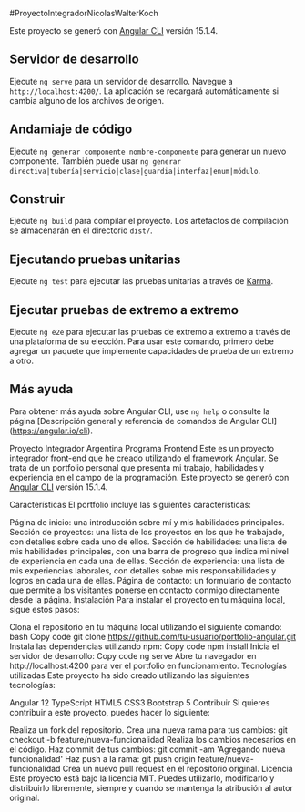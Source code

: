 #ProyectoIntegradorNicolasWalterKoch

Este proyecto se generó con [Angular CLI](https://github.com/angular/angular-cli) versión 15.1.4.

## Servidor de desarrollo

Ejecute `ng serve` para un servidor de desarrollo. Navegue a `http://localhost:4200/`. La aplicación se recargará automáticamente si cambia alguno de los archivos de origen.

## Andamiaje de código

Ejecute `ng generar componente nombre-componente` para generar un nuevo componente. También puede usar `ng generar directiva|tubería|servicio|clase|guardia|interfaz|enum|módulo`.

## Construir

Ejecute `ng build` para compilar el proyecto. Los artefactos de compilación se almacenarán en el directorio `dist/`.

## Ejecutando pruebas unitarias

Ejecute `ng test` para ejecutar las pruebas unitarias a través de [Karma](https://karma-runner.github.io).

## Ejecutar pruebas de extremo a extremo

Ejecute `ng e2e` para ejecutar las pruebas de extremo a extremo a través de una plataforma de su elección. Para usar este comando, primero debe agregar un paquete que implemente capacidades de prueba de un extremo a otro.

## Más ayuda

Para obtener más ayuda sobre Angular CLI, use `ng help` o consulte la página [Descripción general y referencia de comandos de Angular CLI] (https://angular.io/cli).

Proyecto Integrador Argentina Programa Frontend
Este es un proyecto integrador front-end que he creado utilizando el framework Angular. Se trata de un portfolio personal que presenta mi trabajo, habilidades y experiencia en el campo de la programación.
Este proyecto se generó con [Angular CLI](https://github.com/angular/angular-cli) versión 15.1.4.

Características
El portfolio incluye las siguientes características:

Página de inicio: una introducción sobre mí y mis habilidades principales.
Sección de proyectos: una lista de los proyectos en los que he trabajado, con detalles sobre cada uno de ellos.
Sección de habilidades: una lista de mis habilidades principales, con una barra de progreso que indica mi nivel de experiencia en cada una de ellas.
Sección de experiencia: una lista de mis experiencias laborales, con detalles sobre mis responsabilidades y logros en cada una de ellas.
Página de contacto: un formulario de contacto que permite a los visitantes ponerse en contacto conmigo directamente desde la página.
Instalación
Para instalar el proyecto en tu máquina local, sigue estos pasos:

Clona el repositorio en tu máquina local utilizando el siguiente comando:
bash
Copy code
git clone https://github.com/tu-usuario/portfolio-angular.git
Instala las dependencias utilizando npm:
Copy code
npm install
Inicia el servidor de desarrollo:
Copy code
ng serve
Abre tu navegador en http://localhost:4200 para ver el portfolio en funcionamiento.
Tecnologías utilizadas
Este proyecto ha sido creado utilizando las siguientes tecnologías:

Angular 12
TypeScript
HTML5
CSS3
Bootstrap 5
Contribuir
Si quieres contribuir a este proyecto, puedes hacer lo siguiente:

Realiza un fork del repositorio.
Crea una nueva rama para tus cambios: git checkout -b feature/nueva-funcionalidad
Realiza los cambios necesarios en el código.
Haz commit de tus cambios: git commit -am 'Agregando nueva funcionalidad'
Haz push a la rama: git push origin feature/nueva-funcionalidad
Crea un nuevo pull request en el repositorio original.
Licencia
Este proyecto está bajo la licencia MIT. Puedes utilizarlo, modificarlo y distribuirlo libremente, siempre y cuando se mantenga la atribución al autor original.
